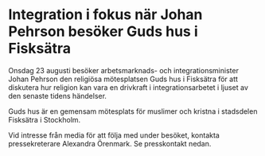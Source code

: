 # Integration i fokus när Johan Pehrson besöker Guds hus i Fisksätra

Onsdag 23 augusti besöker arbetsmarknads- och integrationsminister Johan Pehrson den religiösa mötesplatsen Guds hus i Fisksätra för att diskutera hur religion kan vara en drivkraft i integrationsarbetet i ljuset av den senaste tidens händelser.

Guds hus är en gemensam mötesplats för muslimer och kristna i stadsdelen Fisksätra i Stockholm.

Vid intresse från media för att följa med under besöket, kontakta pressekreterare Alexandra Örenmark. Se presskontakt nedan.
